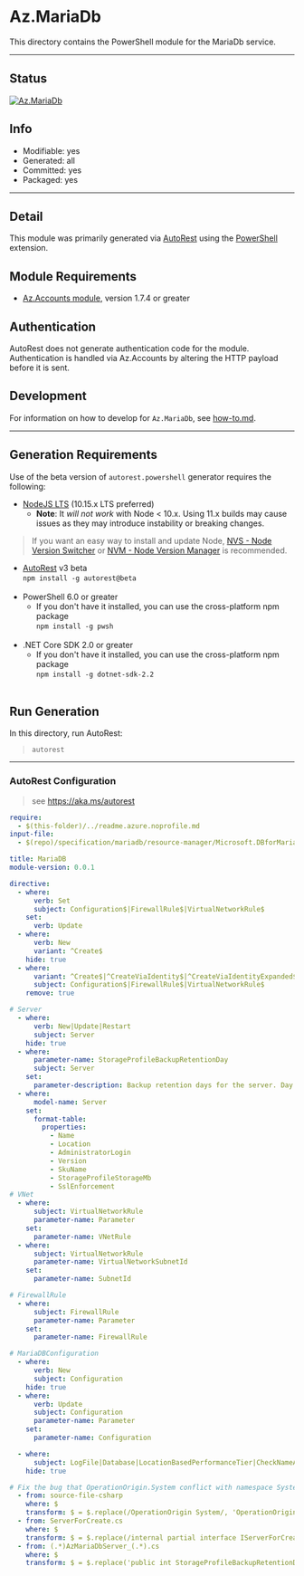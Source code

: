 <!-- region Generated -->
# Az.MariaDb
This directory contains the PowerShell module for the MariaDb service.

---
## Status
[![Az.MariaDb](https://img.shields.io/powershellgallery/v/Az.MariaDb.svg?style=flat-square&label=Az.MariaDb "Az.MariaDb")](https://www.powershellgallery.com/packages/Az.MariaDb/)

## Info
- Modifiable: yes
- Generated: all
- Committed: yes
- Packaged: yes

---
## Detail
This module was primarily generated via [AutoRest](https://github.com/Azure/autorest) using the [PowerShell](https://github.com/Azure/autorest.powershell) extension.

## Module Requirements
- [Az.Accounts module](https://www.powershellgallery.com/packages/Az.Accounts/), version 1.7.4 or greater

## Authentication
AutoRest does not generate authentication code for the module. Authentication is handled via Az.Accounts by altering the HTTP payload before it is sent.

## Development
For information on how to develop for `Az.MariaDb`, see [how-to.md](how-to.md).
<!-- endregion -->

---
## Generation Requirements
Use of the beta version of `autorest.powershell` generator requires the following:
- [NodeJS LTS](https://nodejs.org) (10.15.x LTS preferred)
  - **Note**: It *will not work* with Node < 10.x. Using 11.x builds may cause issues as they may introduce instability or breaking changes.
> If you want an easy way to install and update Node, [NVS - Node Version Switcher](../nodejs/installing-via-nvs.md) or [NVM - Node Version Manager](../nodejs/installing-via-nvm.md) is recommended.
- [AutoRest](https://aka.ms/autorest) v3 beta <br>`npm install -g autorest@beta`<br>&nbsp;
- PowerShell 6.0 or greater
  - If you don't have it installed, you can use the cross-platform npm package <br>`npm install -g pwsh`<br>&nbsp;
- .NET Core SDK 2.0 or greater
  - If you don't have it installed, you can use the cross-platform npm package <br>`npm install -g dotnet-sdk-2.2`<br>&nbsp;

## Run Generation
In this directory, run AutoRest:
> `autorest`

---
### AutoRest Configuration
> see https://aka.ms/autorest

``` yaml
require:
  - $(this-folder)/../readme.azure.noprofile.md
input-file:
  - $(repo)/specification/mariadb/resource-manager/Microsoft.DBforMariaDB/preview/2018-06-01-preview/mariadb.json

title: MariaDB
module-version: 0.0.1

directive:
  - where:
      verb: Set
      subject: Configuration$|FirewallRule$|VirtualNetworkRule$
    set:
      verb: Update
  - where:
      verb: New
      variant: ^Create$
    hide: true
  - where:
      variant: ^Create$|^CreateViaIdentity$|^CreateViaIdentityExpanded$|^Update$|^UpdateViaIdentity$
      subject: Configuration$|FirewallRule$|VirtualNetworkRule$
    remove: true

# Server
  - where:
      verb: New|Update|Restart
      subject: Server
    hide: true
  - where:
      parameter-name: StorageProfileBackupRetentionDay
      subject: Server
    set:
      parameter-description: Backup retention days for the server. Day count is between 7 and 35.
  - where:
      model-name: Server
    set:
      format-table:
        properties:
          - Name
          - Location
          - AdministratorLogin
          - Version
          - SkuName
          - StorageProfileStorageMb
          - SslEnforcement
# VNet
  - where:
      subject: VirtualNetworkRule
      parameter-name: Parameter
    set:
      parameter-name: VNetRule
  - where:
      subject: VirtualNetworkRule
      parameter-name: VirtualNetworkSubnetId
    set:
      parameter-name: SubnetId

# FirewallRule
  - where:
      subject: FirewallRule
      parameter-name: Parameter
    set:
      parameter-name: FirewallRule

# MariaDBConfiguration
  - where:
      verb: New
      subject: Configuration
    hide: true
  - where:
      verb: Update
      subject: Configuration
      parameter-name: Parameter
    set:
      parameter-name: Configuration

  - where:
      subject: LogFile|Database|LocationBasedPerformanceTier|CheckNameAvailability|ServerSecurityAlertPolicy
    hide: true

# Fix the bug that OperationOrigin.System conflict with namespace System
  - from: source-file-csharp
    where: $
    transform: $ = $.replace(/OperationOrigin System/, 'OperationOrigin System1');
  - from: ServerForCreate.cs
    where: $
    transform: $ = $.replace(/internal partial interface IServerForCreateInternal/, 'public partial interface IServerForCreateInternal');
  - from: (.*)AzMariaDbServer_(.*).cs
    where: $
    transform: $ = $.replace('public int StorageProfileBackupRetentionDay', '[System.Management.Automation.ValidateRangeAttribute(7,35)]\n        public int StorageProfileBackupRetentionDay');
```

